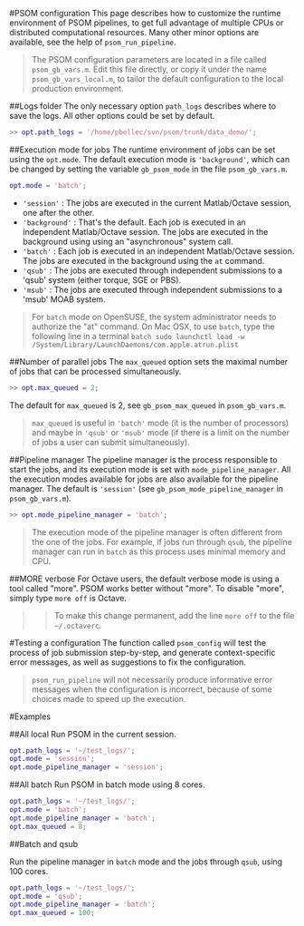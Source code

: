#PSOM configuration
This page describes how to customize the runtime environment of PSOM pipelines, to get full advantage of multiple CPUs or distributed computational resources. Many other minor options are available, see the help of `psom_run_pipeline`.  
>The PSOM configuration parameters are located in a file called `psom_gb_vars.m`. Edit this file directly, or copy it under the name `psom_gb_vars_local.m`, to tailor the default configuration to the local production environment.

##Logs folder
The only necessary option `path_logs` describes where to save the logs. All other options could be set by default.
```matlab
>> opt.path_logs = '/home/pbellec/svn/psom/trunk/data_demo/';
```

##Execution mode for jobs
The runtime environment of jobs can be set using the `opt.mode`. The default execution mode is `'background'`, which can be changed by setting the variable `gb_psom_mode` in the file `psom_gb_vars.m`. 
```matlab
opt.mode = 'batch';
``` 
 * `'session'`    : The jobs are executed in the current Matlab/Octave session, one after the other.
 * `'background'` : That's the default. Each job is executed in an independent Matlab/Octave session. The jobs are executed in the background using using an "asynchronous" system call. 
 * `'batch'`      : Each job is executed in an independent Matlab/Octave session. The jobs are executed in the background using the `at` command.
 * `'qsub'`       : The jobs are executed through independent submissions to a 'qsub' system (either torque, SGE or PBS).
 * `'msub'`       : The jobs are executed through independent submissions to a 'msub' MOAB system.
>For `batch` mode on OpenSUSE, the system administrator needs to authorize the "at" command. On Mac OSX, to use `batch`, type the following line in a terminal ```batch sudo launchctl load -w /System/Library/LaunchDaemons/com.apple.atrun.plist``` 

##Number of parallel jobs
The `max_queued` option sets the maximal number of jobs that can be processed simultaneously. 
```matlab
>> opt.max_queued = 2;
```
The default for `max_queued` is 2, see `gb_psom_max_queued` in `psom_gb_vars.m`.
>`max_queued` is useful in `'batch'` mode (it is the number of processors) and maybe in `'qsub'` or `'msub'` mode (if there is a limit on the number of jobs a user can submit simultaneously).

##Pipeline manager
The pipeline manager is the process responsible to start the jobs, and its execution mode is set with `mode_pipeline_manager`. All the execution modes available for jobs are also available for the pipeline manager. The default is `'session'` (see `gb_psom_mode_pipeline_manager` in `psom_gb_vars.m`). 
```matlab
>> opt.mode_pipeline_manager = 'batch';
```
>The execution mode of the pipeline manager is often different from the one of the jobs. For example, if jobs run through `qsub`, the pipeline manager can run in `batch` as this process uses minimal memory and CPU.

##MORE verbose 
For Octave users, the default verbose mode is using a tool called "more". PSOM works better without "more". To disable "more", simply type `more off` is Octave. 
>>To make this change permanent, add the line `more off` to the file `~/.octaverc`. 

#Testing a configuration
The function called `psom_config` will test the process of job submission step-by-step, and generate context-specific error messages, as well as suggestions to fix the configuration. 
>`psom_run_pipeline` will not necessarily produce informative error messages when the configuration is incorrect, because of some choices made to speed up the execution.

#Examples

##All local
Run PSOM in the current session.
```matlab
opt.path_logs = '~/test_logs/';
opt.mode = 'session';
opt.mode_pipeline_manager = 'session';
```

##All batch
Run PSOM in batch mode using 8 cores.
```matlab
opt.path_logs = '~/test_logs/';
opt.mode = 'batch';
opt.mode_pipeline_manager = 'batch';
opt.max_queued = 8;
```

##Batch and qsub

Run the pipeline manager in `batch` mode and the jobs through `qsub`, using 100 cores.
```matlab
opt.path_logs = '~/test_logs/';
opt.mode = 'qsub';
opt.mode_pipeline_manager = 'batch';
opt.max_queued = 100;
```
